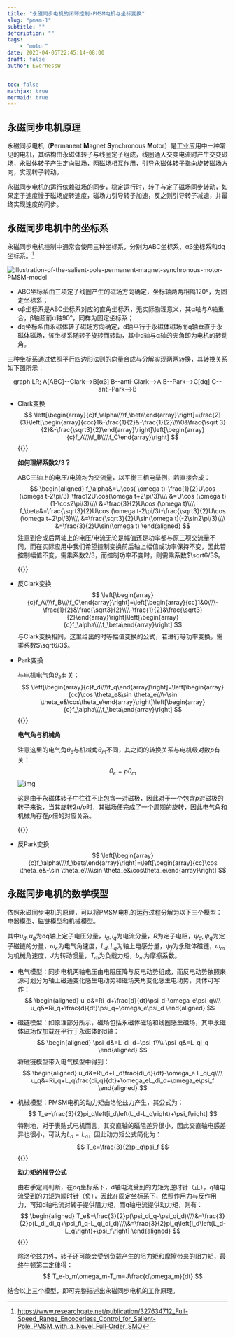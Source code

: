 ```yaml
---
title: "永磁同步电机的闭环控制·PMSM电机与坐标变换"
slug: "pmsm-1"
subtitle: ""
defcription: ""
tags:
    - "motor"
date: 2023-04-05T22:45:14+08:00
draft: false
author: EvernessW


toc: false
mathjax: true
mermaid: true
---
```


## 永磁同步电机原理

永磁同步电机（**P**ermanent **M**agnet **S**ynchronous **M**otor）是工业应用中一种常见的电机，其结构由永磁体转子与线圈定子组成，线圈通入交变电流时产生交变磁场，永磁体转子产生定向磁场，两磁场相互作用，引导永磁体转子指向旋转磁场方向，实现转子转动。

永磁同步电机的运行依赖磁场的同步，稳定运行时，转子与定子磁场同步转动，如果定子速度慢于磁场旋转速度，磁场力引导转子加速，反之则引导转子减速，并最终实现速度的同步。

## 永磁同步电机中的坐标系

永磁同步电机控制中通常会使用三种坐标系，分别为ABC坐标系、αβ坐标系和dq坐标系。[^1]

![Illustration-of-the-salient-pole-permanent-magnet-synchronous-motor-PMSM-model](https://img.ioyoi.me/20230405230357.webp "PMSM电机中的三个坐标系")

* ABC坐标系由三项定子线圈产生的磁场方向确定，坐标轴两两相隔120°，为固定坐标系；
* αβ坐标系是ABC坐标系对应的直角坐标系，无实际物理意义，其α轴与A轴重合，β轴超前α轴90°，同样为固定坐标系；
* dq坐标系由永磁体转子磁场方向确定，d轴平行于永磁体磁场而q轴垂直于永磁体磁场，该坐标系随转子旋转而转动，其中d轴与α轴的夹角即为电机的转动角。

三种坐标系通过依照平行四边形法则的向量合成与分解实现两两转换，其转换关系如下图所示：

<div class="mermaid" align="center">
graph LR;
A[ABC]--Clark-->B[αβ]
B--anti-Clark-->A
B--Park-->C[dq]
C--anti-Park-->B
</div>

* Clark变换
  $$
  \left[\begin{array}{c}f_\alpha\\\\f_\beta\end{array}\right]=\frac{2}{3}\left[\begin{array}{ccc}1&-\frac{1}{2}&-\frac{1}{2}\\\\0&\frac{\sqrt 3}{2}&-\frac{\sqrt3}{2}\end{array}\right]\left[\begin{array}{c}f_A\\\\f_B\\\\f_C\end{array}\right]
  $$
  {{<note primary>}}

  **如何理解系数2/3？**

  ABC三轴上的电压/电流均为交流量，以平衡三相电举例，若直接合成：
  $$
  \begin{aligned}
  f_\alpha&=U\cos( \omega t)-\frac{1}{2}U\cos (\omega t-2\pi/3)-\frac12U\cos(\omega t+2\pi/3)\\\\
  &=U\cos (\omega t)(1-\cos2\pi/3)\\\\
  &=\frac{3}{2}U\cos (\omega t)\\\\
  f_\beta&=\frac{\sqrt3}{2}U\cos (\omega t-2\pi/3)-\frac{\sqrt3}{2}U\cos (\omega t+2\pi/3)\\\\
  &=\frac{\sqrt3}{2}U\sin(\omega t)(-2\sin2\pi/3)\\\\
  &=\frac{3}{2}U\sin(\omega t)
  \end{aligned}
  $$
  注意到合成后两轴上的电压/电流无论是幅值还是功率都与原三项交流量不同，而在实际应用中我们希望控制变换前后轴上幅值或功率保持不变，因此若控制幅值不变，需乘系数2/3，而控制功率不变时，则需乘系数$\sqrt6/3$。

  {{</note>}}

* 反Clark变换
  $$
  \left[\begin{array}{c}f_A\\\\f_B\\\\f_C\end{array}\right]=\left[\begin{array}{cc}1&0\\\\-\frac{1}{2}&\frac{\sqrt3}{2}\\\\-\frac{1}{2}&\frac{\sqrt3}{2}\end{array}\right]\left[\begin{array}{c}f_\alpha\\\\f_\beta\end{array}\right]
  $$
  与Clark变换相同，这里给出的时等幅值变换的公式，若进行等功率变换，需乘系数$\sqrt6/3$。

* Park变换

  与电机电气角$\theta_e$有关：
  $$
  \left[\begin{array}{c}f_d\\\\f_q\end{array}\right]=\left[\begin{array}{cc}\cos \theta_e&\sin \theta_e\\\\-\sin \theta_e&\cos\theta_e\end{array}\right]\left[\begin{array}{c}f_\alpha\\\\f_\beta\end{array}\right]
  $$
  {{<note primary>}}

  **电气角与机械角**

  注意这里的电气角$\theta_e$与机械角$\theta_m$不同，其之间的转换关系与电机级对数$p$有关：
  $$
  \theta_e=p\theta_m
  $$
  ![img](https://img.ioyoi.me/20230405234330.webp "PMSM电机电气角与机械角的关系（图中p定义为电机级数）")

  这是由于永磁体转子中往往不止包含一对磁极，因此对于一个包含$p$对磁极的转子来说，当其旋转$2\pi/p$时，其磁场便完成了一个周期的旋转，因此电气角和机械角存在$p$倍的对应关系。

  {{</note>}}

* 反Park变换
  $$
  \left[\begin{array}{c}f_\alpha\\\\f_\beta\end{array}\right]=\left[\begin{array}{cc}\cos \theta_e&-\sin \theta_e\\\\\sin \theta_e&\cos\theta_e\end{array}\right]
  $$

## 永磁同步电机的数学模型

依照永磁同步电机的原理，可以将PMSM电机的运行过程分解为以下三个模型：电器模型、磁链模型和机械模型。

其中$u_d,u_q$为dq轴上定子电压分量，$i_d,i_q$为电流分量，$R$为定子电阻，$\psi_d,\psi_q$为定子磁链的分量，$\omega_e$为电气角速度，$L_d,L_q$为轴上电感分量，$\psi_f$为永磁体磁链，$\omega_m$为机械角速度，$J$为转动惯量，$T_m$为负载力矩，$b_m$为摩擦系数。

* 电气模型：同步电机两轴电压由电阻压降与反电动势组成，而反电动势依照来源可划分为轴上磁通变化感生电动势和磁场夹角变化感生电动势，具体可写作：
  $$
  \begin{aligned}
  u_d&=Ri_d+\frac{d}{dt}\psi_d-\omega_e\psi_q\\\\
  u_q&=Ri_q+\frac{d}{dt}\psi_q+\omega_e\psi_d
  \end{aligned}
  $$

* 磁链模型：如原理部分所示，磁场包括永磁体磁场和线圈感生磁场，其中永磁体磁场仅加载在平行于永磁体的d轴：
  $$
  \begin{aligned}
  \psi_d&=L_di_d+\psi_f\\\\
  \psi_q&=L_qi_q
  \end{aligned}
  $$
  将磁链模型带入电气模型中得到：
  $$
  \begin{aligned}
  u_d&=Ri_d+L_d\frac{di_d}{dt}-\omega_e L_qi_q\\\\
  u_q&=Ri_q+L_q\frac{di_q}{dt}+\omega_eL_di_d+\omega_e\psi_f
  \end{aligned}
  $$

* 机械模型：PMSM电机的动力矩由洛伦兹力产生，其公式为：
  $$
  T_e=\frac{3}{2}pi_q\left[i_d\left(L_d-L_q\right)+\psi_f\right]
  $$
  特别地，对于表贴式电机而言，其交直轴的磁阻差异很小，因此交直轴电感差异也很小，可认为$L_d=L_q$，因此动力矩公式简化为：
  $$
  T_e=\frac{3}{2}pi_q\psi_f
  $$
  {{<note primary>}}

  **动力矩的推导公式**

  由右手定则判断，在dq坐标系下，d轴电流受到的力矩为逆时针（正），q轴电流受到的力矩为顺时针（负），因此在固定坐标系下，依照作用力与反作用力，可知d轴电流对转子提供阻力矩，而q轴电流提供动力矩，则有：
  $$
  \begin{aligned}
  T_e&=\frac{3}{2}p(\psi_di_q-\psi_qi_d)\\\\&=\frac{3}{2}p(L_di_di_q+\psi_fi_q-L_qi_qi_d)\\\\&=\frac{3}{2}pi_q\left[i_d\left(L_d-L_q\right)+\psi_f\right]
  \end{aligned}
  $$
  {{</note>}}

  除洛伦兹力外，转子还可能会受到负载产生的阻力矩和摩擦带来的阻力矩，最终牛顿第二定律得：
  $$
  T_e-b_m\omega_m-T_m=J\frac{d\omega_m}{dt}
  $$

结合以上三个模型，即可完整描述出永磁同步电机的工作原理。

[^1]: https://www.researchgate.net/publication/327634712_Full-Speed_Range_Encoderless_Control_for_Salient-Pole_PMSM_with_a_Novel_Full-Order_SMO
[^2]: https://www.sciencedirect.com/topics/engineering/magnetomotive-force
